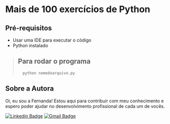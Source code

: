 # Mais de 100 exercícios de Python

## Pré-requisitos 
- Usar uma IDE para executar o código
- Python instalado 

> ## Para rodar o programa
> ```
> 	python nomedoarquivo.py
> ```


## Sobre a Autora
Oi, eu sou a Fernanda! Estou aqui para contribuir com meu conhecimento e espero poder ajudar no desenvolvimento profissional de cada um de vocês.

[![Linkedin Badge](https://img.shields.io/badge/-Fernanda_Maki_Hirose-blue?style=flat-square&logo=Linkedin&logoColor=white&link=https://www.linkedin.com/in/fernanda-maki-hirose-801117208/)](https://www.linkedin.com/in/fernanda-maki-hirose-801117208/)  [![Gmail Badge](https://img.shields.io/badge/-femahi2020@gmail.com-c14438?style=flat-square&logo=Gmail&logoColor=white&link=mailto:femahi2020@gmail.com)](mailto:femahi2020@gmail.com)



